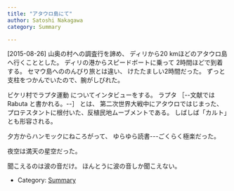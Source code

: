 ```yaml
---
title: "アタウロ島にて"
author: Satoshi Nakagawa
category: Summary

---
```


[2015-08-26]  山奥の村への調査行を諦め、
ディリから20 kmほどのアタウロ島へ行くこととした。
ディリの港からスピードボートに乗って
2時間ほどで到着する。
セマウ島へののんびり旅とは違い、
けたたましい2時間だった。
ずっと支柱をつかんでいたので、腕がしびれた。

 ビケリ村でラプタ運動
についてインタビューをする。
ラプタ
［--文献では Rabuta と書かれる。--］
とは、
第二次世界大戦中にアタウロではじまった、
プロテスタントに根付いた、反植民地ムーブメントである。
しばしば「カルト」とも形容される。

 夕方からハンモックにねころがって、
ゆらゆら読書---ごくらく極楽だった。

<!--more-->

 夜空は満天の星空だった。

 聞こえるのは波の音だけ。
ほんとうに波の音しか聞こえない。

- Category: [Summary](/categories.html#Summary)

